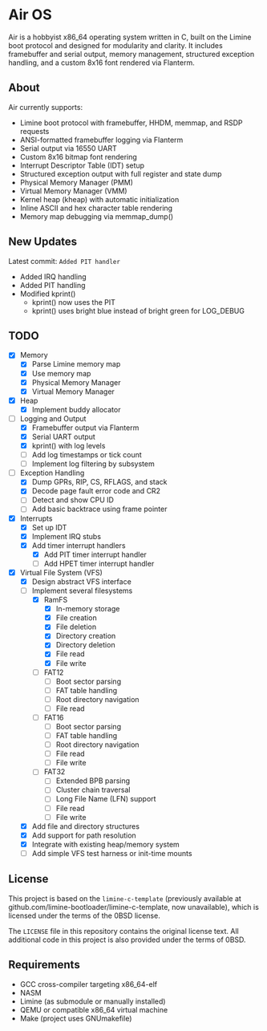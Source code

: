 # Air OS

Air is a hobbyist x86_64 operating system written in C, built on the Limine boot protocol and designed for modularity and clarity.
It includes framebuffer and serial output, memory management, structured exception handling, and a custom 8x16 font rendered via Flanterm.

## About

Air currently supports:

- Limine boot protocol with framebuffer, HHDM, memmap, and RSDP requests
- ANSI-formatted framebuffer logging via Flanterm
- Serial output via 16550 UART
- Custom 8x16 bitmap font rendering
- Interrupt Descriptor Table (IDT) setup
- Structured exception output with full register and state dump
- Physical Memory Manager (PMM)
- Virtual Memory Manager (VMM)
- Kernel heap (kheap) with automatic initialization
- Inline ASCII and hex character table rendering
- Memory map debugging via memmap_dump()

## New Updates

Latest commit: `Added PIT handler`

- Added IRQ handling
- Added PIT handling
- Modified kprint()
	- kprint() now uses the PIT
	- kprint() uses bright blue instead of bright green for LOG_DEBUG

## TODO

- [X] Memory
	- [X] Parse Limine memory map
    - [X] Use memory map
	- [X] Physical Memory Manager
	- [X] Virtual Memory Manager

- [X] Heap
	- [X] Implement buddy allocator

- [ ] Logging and Output
	- [X] Framebuffer output via Flanterm
	- [X] Serial UART output
	- [X] kprint() with log levels
	- [ ] Add log timestamps or tick count
	- [ ] Implement log filtering by subsystem

- [ ] Exception Handling
	- [X] Dump GPRs, RIP, CS, RFLAGS, and stack
	- [X] Decode page fault error code and CR2
	- [ ] Detect and show CPU ID
	- [ ] Add basic backtrace using frame pointer

- [X] Interrupts
	- [X] Set up IDT
	- [X] Implement IRQ stubs
	- [X] Add timer interrupt handlers
        - [X] Add PIT timer interrupt handler
        - [ ] Add HPET timer interrupt handler

- [X] Virtual File System (VFS)
	- [X] Design abstract VFS interface
	- [ ] Implement several filesystems
		- [X] RamFS
			- [X] In-memory storage
			- [X] File creation
			- [X] File deletion
			- [X] Directory creation
			- [X] Directory deletion
			- [X] File read
			- [X] File write
		- [ ] FAT12
			- [ ] Boot sector parsing
			- [ ] FAT table handling
			- [ ] Root directory navigation
			- [ ] File read
		- [ ] FAT16
			- [ ] Boot sector parsing
			- [ ] FAT table handling
			- [ ] Root directory navigation
			- [ ] File read
			- [ ] File write
		- [ ] FAT32
			- [ ] Extended BPB parsing
			- [ ] Cluster chain traversal
			- [ ] Long File Name (LFN) support
			- [ ] File read
			- [ ] File write
	- [X] Add file and directory structures
	- [X] Add support for path resolution
	- [X] Integrate with existing heap/memory system
	- [ ] Add simple VFS test harness or init-time mounts

## License

This project is based on the `limine-c-template`
(previously available at github.com/limine-bootloader/limine-c-template, now unavailable),
which is licensed under the terms of the 0BSD license.

The `LICENSE` file in this repository contains the original license text.
All additional code in this project is also provided under the terms of 0BSD.

## Requirements

- GCC cross-compiler targeting x86_64-elf
- NASM
- Limine (as submodule or manually installed)
- QEMU or compatible x86_64 virtual machine
- Make (project uses GNUmakefile)
